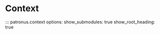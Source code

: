 # Context

::: patronus.context
    options:
        show_submodules: true
        show_root_heading: true
